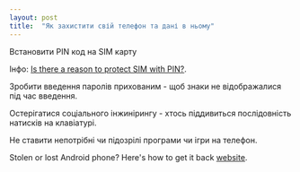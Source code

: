 ```yaml
---
layout: post
title:  "Як захистити свій телефон та дані в ньому"
---
```


Встановити PIN код на SIM карту 

Інфо: [Is there a reason to protect SIM with PIN?](https://security.stackexchange.com/questions/18887/is-there-a-reason-to-protect-sim-with-pin).

Зробити введення паролів прихованим - щоб знаки не відображалися під час введення.

Остерігатися соціального інжинірингу - хтось піддивиться послідовність натисків на клавіатурі.

Не ставити непотрібні чи підозрілі програми чи ігри на телефон.

Stolen or lost Android phone? Here's how to get it back [website](https://www.cnet.com/how-to/stolen-or-lost-android-phone-heres-how-to-get-it-back/).


